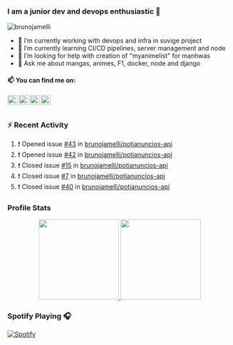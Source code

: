 ### I am a junior dev and devops enthusiastic 👋
<img src="https://komarev.com/ghpvc/?username=brunojamelli&label=Views&color=blue&style=plastic" alt="brunojamelli" />

- 🔭 I’m currently working with devops and infra in suvige project
- 🌱 I’m currently learning CI/CD pipelines, server management and node
- 🤔 I’m looking for help with creation of "myanimelist" for manhwas
- 💬 Ask me about mangas, animes, F1, docker, node and django

#### 📫 You can find me on:

<a href="https://linkedin.com/in/brunojamelli/">
  <img align="left" alt="" width="22px" src="https://cdn.jsdelivr.net/npm/simple-icons@v3/icons/linkedin.svg" />
</a>
<a href="https://instagram.com/brunojamelli/">
  <img align="left" alt="" width="22px" src="https://cdn.jsdelivr.net/npm/simple-icons@v3/icons/instagram.svg" />
</a>
<a href="https://www.facebook.com/brunojamelli9/">
  <img align="left" alt="" width="22px" src="https://cdn.jsdelivr.net/npm/simple-icons@v3/icons/facebook.svg" />
</a>
<a href="https://www.youtube.com/c/BrunoJamelle/videos?view_as=subscriber/">
  <img align="left" alt="" width="22px" src="https://cdn.jsdelivr.net/npm/simple-icons@v3/icons/youtube.svg" />
</a>

<br/>
<br/>

### :zap: Recent Activity 

<!--START_SECTION:activity-->
1. ❗️ Opened issue [#43](https://github.com/brunojamelli/potianuncios-api/issues/43) in [brunojamelli/potianuncios-api](https://github.com/brunojamelli/potianuncios-api)
2. ❗️ Opened issue [#42](https://github.com/brunojamelli/potianuncios-api/issues/42) in [brunojamelli/potianuncios-api](https://github.com/brunojamelli/potianuncios-api)
3. ❗️ Closed issue [#15](https://github.com/brunojamelli/potianuncios-api/issues/15) in [brunojamelli/potianuncios-api](https://github.com/brunojamelli/potianuncios-api)
4. ❗️ Closed issue [#7](https://github.com/brunojamelli/potianuncios-api/issues/7) in [brunojamelli/potianuncios-api](https://github.com/brunojamelli/potianuncios-api)
5. ❗️ Closed issue [#40](https://github.com/brunojamelli/potianuncios-api/issues/40) in [brunojamelli/potianuncios-api](https://github.com/brunojamelli/potianuncios-api)
<!--END_SECTION:activity-->

### Profile Stats
<p align="center">
<a href="https://github.com/AVS1508">
  <img height="180em" src="https://github-readme-stats.brunojamelli.vercel.app/api?username=brunojamelli&show_icons=true&theme=merko">

  <img height="180em" src="https://github-readme-stats.brunojamelli.vercel.app/api/top-langs/?username=brunojamelli&theme=merko&layout=compact" />
</a>
</p>

### Spotify Playing 🎧
<p align="center">

[![Spotify](https://spotify-readme-status.vercel.app/api/spotify)](https://open.spotify.com/user/brunogeek9)

</p>